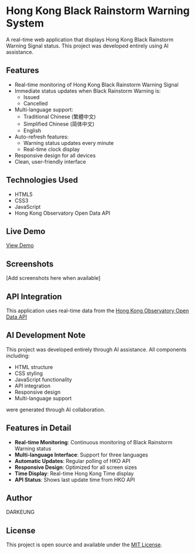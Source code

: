 # Hong Kong Black Rainstorm Warning System

A real-time web application that displays Hong Kong Black Rainstorm Warning Signal status. This project was developed entirely using AI assistance.

## Features

- Real-time monitoring of Hong Kong Black Rainstorm Warning Signal
- Immediate status updates when Black Rainstorm Warning is:
  - Issued
  - Cancelled
- Multi-language support:
  - Traditional Chinese (繁體中文)
  - Simplified Chinese (简体中文) 
  - English
- Auto-refresh features:
  - Warning status updates every minute
  - Real-time clock display
- Responsive design for all devices
- Clean, user-friendly interface

## Technologies Used

- HTML5
- CSS3
- JavaScript
- Hong Kong Observatory Open Data API

## Live Demo

[View Demo](https://darkeung.github.io/HK-Black-Rainstorm-Warning/)

## Screenshots

[Add screenshots here when available]

## API Integration

This application uses real-time data from the [Hong Kong Observatory Open Data API](https://www.hko.gov.hk/en/weatherAPI/doc/files/HKO_Open_Data_API_Documentation.pdf)

## AI Development Note

This project was developed entirely through AI assistance. All components including:
- HTML structure
- CSS styling
- JavaScript functionality
- API integration
- Responsive design
- Multi-language support

were generated through AI collaboration.

## Features in Detail

- **Real-time Monitoring**: Continuous monitoring of Black Rainstorm Warning status
- **Multi-language Interface**: Support for three languages
- **Automatic Updates**: Regular polling of HKO API
- **Responsive Design**: Optimized for all screen sizes
- **Time Display**: Real-time Hong Kong Time display
- **API Status**: Shows last update time from HKO API

## Author

DARKEUNG

## License

This project is open source and available under the [MIT License](LICENSE).